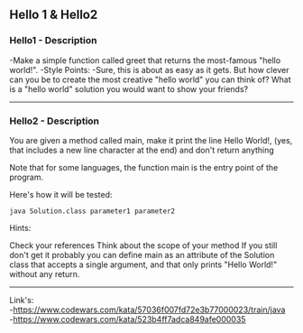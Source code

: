 ## Hello 1 & Hello2

### Hello1 - Description

-Make a simple function called greet that returns the most-famous "hello world!".
 -Style Points:
    -Sure, this is about as easy as it gets. But how clever can you be to create the most creative "hello world" you can think of?
    What is a "hello world" solution you would want to show your friends?

---
### Hello2 - Description
You are given a method called main, make it print the line Hello World!, (yes, that includes a new line character at the end) and don't return anything

Note that for some languages, the function main is the entry point of the program.

Here's how it will be tested:

    java Solution.class parameter1 parameter2

Hints:

Check your references
Think about the scope of your method
If you still don't get it probably you can define main as an attribute of the Solution class that accepts a single argument, and that only prints "Hello World!" without any return.

---
Link's: <br>
    -https://www.codewars.com/kata/57036f007fd72e3b77000023/train/java<br>
    -https://www.codewars.com/kata/523b4ff7adca849afe000035